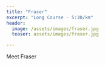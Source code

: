 ```yaml
---
title: "Fraser"
excerpt: "Long Course - 5:30/km"
header:
  image: /assets/images/fraser.jpg
  teaser: assets/images/fraser.jpg

---
```


Meet Fraser